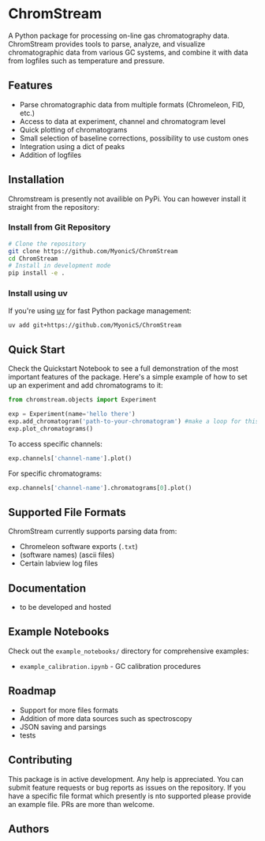 # ChromStream

A Python package for processing on-line gas chromatography data. ChromStream provides tools to parse, analyze, and visualize chromatographic data from various GC systems, and combine it with data from logfiles such as temperature and pressure.

## Features

- Parse chromatographic data from multiple formats (Chromeleon, FID, etc.)
- Access to data at experiment, channel and chromatogram level
- Quick plotting of chromatograms
- Small selection of baseline corrections, possibility to use custom ones
- Integration using a dict of peaks
- Addition of logfiles

## Installation
Chromstream is presently not availible on PyPi. You can however install it straight from the repository:

### Install from Git Repository

```bash
# Clone the repository
git clone https://github.com/MyonicS/ChromStream
cd ChromStream
# Install in development mode
pip install -e .
```

### Install using uv

If you're using [uv](https://github.com/astral-sh/uv) for fast Python package management:

```bash
uv add git+https://github.com/MyonicS/ChromStream
```
## Quick Start

Check the Quickstart Notebook to see a full demonstration of the most important features of the package. 
Here's a simple example of how to set up an experiment and add chromatograms to it:

```python
from chromstream.objects import Experiment

exp = Experiment(name='hello there')
exp.add_chromatogram('path-to-your-chromatogram') #make a loop for this
exp.plot_chromatograms()
```

To access specific channels:
```python
exp.channels['channel-name'].plot()
```

For specific chromatograms:

```python
exp.channels['channel-name'].chromatograms[0].plot()
```

## Supported File Formats

ChromStream currently supports parsing data from:

- Chromeleon software exports (`.txt`)
- (software names) (ascii files)
- Certain labview log files 

## Documentation

- to be developed and hosted

## Example Notebooks

Check out the `example_notebooks/` directory for comprehensive examples:

- `example_calibration.ipynb` - GC calibration procedures


## Roadmap
- Support for more files formats
- Addition of more data sources such as spectroscopy
- JSON saving and parsings
- tests

## Contributing
This package is in active development. Any help is appreciated. You can submit feature requests or bug reports as issues on the repository.
If you have a specific file format which presently is nto supported please provide an example file.
PRs are more than welcome.

## Authors



